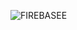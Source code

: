 
 
![FIREBASEE]([https://github.com/SebastianGT2003/things-to-do/assets/100290043/ee0e7e1f-d4df-423c-9361-b89616e1e831](https://i.pinimg.com/280x280_RS/c5/35/2c/c5352ce9c5555af655328c40292e70a3.jpg))
